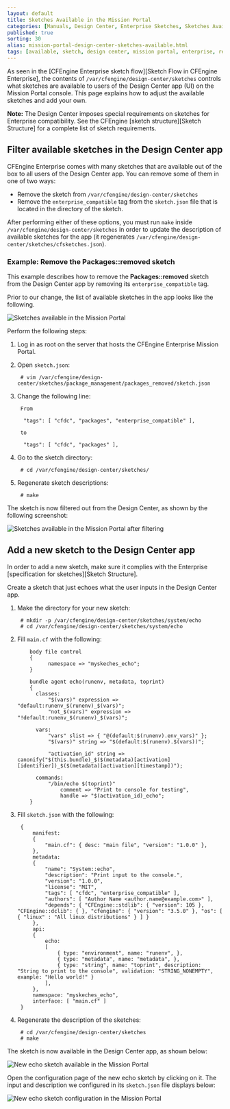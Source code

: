 ```yaml
---
layout: default
title: Sketches Available in the Mission Portal
categories: [Manuals, Design Center, Enterprise Sketches, Sketches Available in the Mission Portal]
published: true
sorting: 30
alias: mission-portal-design-center-sketches-available.html
tags: [available, sketch, design center, mission portal, enterprise, repository, extend]
---
```


As seen in the [CFEngine Enterprise sketch flow][Sketch Flow in CFEngine Enterprise],
the contents of `/var/cfengine/design-center/sketches` controls what sketches are 
available to users of the Design Center app (UI) on the Mission Portal console. This page 
explains how to adjust the available sketches and add your own.

**Note:** The Design Center imposes special requirements on sketches for Enterprise compatibility. 
See the CFEngine [sketch structure][Sketch Structure] for a complete list of sketch 
requirements.

## Filter available sketches in the Design Center app

CFEngine Enterprise comes with many sketches that are available out of the box to all users 
of the Design Center app. You can remove some of them in one of two ways:

* Remove the sketch from `/var/cfengine/design-center/sketches`
* Remove the `enterprise_compatible` tag from the `sketch.json` file that is located in the 
  directory of the sketch.

After performing either of these options, you must run `make` inside 
`/var/cfengine/design-center/sketches` in order to update the description of 
available sketches for the app (it regenerates 
`/var/cfengine/design-center/sketches/cfsketches.json`).


### Example: Remove the Packages::removed sketch

This example describes how to remove the **Packages::removed** sketch from the Design Center app by 
removing its `enterprise_compatible` tag.

Prior to our change, the list of available sketches in the app looks like the 
following.

![Sketches available in the Mission Portal](mission-portal-sketches-available.png)

Perform the following steps:

1. Log in as root on the server that hosts the CFEngine Enterprise Mission Portal.

2. Open `sketch.json`:

        # vim /var/cfengine/design-center/sketches/package_management/packages_removed/sketch.json

3. Change the following line:

        From
        
         "tags": [ "cfdc", "packages", "enterprise_compatible" ],
         
        to
        
         "tags": [ "cfdc", "packages" ],

4. Go to the sketch directory:

        # cd /var/cfengine/design-center/sketches/

5. Regenerate sketch descriptions:

        # make

The sketch is now filtered out from the Design Center, as shown by the following screenshot:

![Sketches available in the Mission Portal after filtering](mission-portal-sketches-available-sketch-filtered.png)


## Add a new sketch to the Design Center app

In order to add a new sketch, make sure it complies with the 
Enterprise [specification for sketches][Sketch Structure].

Create a sketch that just echoes what the user inputs in the Design Center app.

1. Make the directory for your new sketch:

        # mkdir -p /var/cfengine/design-center/sketches/system/echo
        # cd /var/cfengine/design-center/sketches/system/echo

2. Fill `main.cf` with the following:

    ```cf3
        body file control
        {
              namespace => "myskeches_echo";
        }

        bundle agent echo(runenv, metadata, toprint)
        {
          classes:
              "$(vars)" expression => "default:runenv_$(runenv)_$(vars)";
              "not_$(vars)" expression => "!default:runenv_$(runenv)_$(vars)";

          vars:
              "vars" slist => { "@(default:$(runenv).env_vars)" };
              "$(vars)" string => "$(default:$(runenv).$(vars))";

              "activation_id" string => canonify("$(this.bundle)_$($(metadata)[activation][identifier])_$($(metadata)[activation][timestamp])");

          commands:
              "/bin/echo $(toprint)"
                  comment => "Print to console for testing",
                  handle => "$(activation_id)_echo";
        }
    ```

3. Fill `sketch.json` with the following:

        {
            manifest:
            {
                "main.cf": { desc: "main file", "version": "1.0.0" },
            },
            metadata:
            {
                "name": "System::echo",
                "description": "Print input to the console.",
                "version": "1.0.0",
                "license": "MIT",
                "tags": [ "cfdc", "enterprise_compatible" ],
                "authors": [ "Author Name <author.name@example.com>" ],
                "depends": { "CFEngine::stdlib": { "version": 105 }, "CFEngine::dclib": { }, "cfengine": { "version": "3.5.0" }, "os": [ { "linux" : "All linux distributions" } ] }
            },
            api:
            {
                echo:
                [
                    { type: "environment", name: "runenv", },
                    { type: "metadata", name: "metadata", },
                    { type: "string", name: "toprint", description: "String to print to the console", validation: "STRING_NONEMPTY", example: "Hello world!" }
                ],
            },
            namespace: "myskeches_echo",
            interface: [ "main.cf" ]
        }

3. Regenerate the description of the sketches:

        # cd /var/cfengine/design-center/sketches
        # make


The sketch is now available in the Design Center app, as shown below:

![New echo sketch available in the Mission Portal](mission-portal-sketch-add-echo.png)

Open the configuration page of the new echo sketch by clicking on it. 
The input and description we configured in its `sketch.json` file displays below:

![New echo sketch configuration in the Mission Portal](mission-portal-sketch-add-echo-activation.png)
